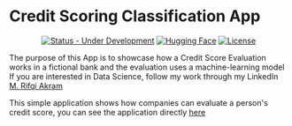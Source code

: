 # Credit Scoring Classification App

<div align="center">

  <a href="">[![Status - Under Development](https://img.shields.io/badge/Status-Under_Development-2ea44f)](https://)</a>
  <a href="">[![Hugging Face](https://img.shields.io/badge/H-Hugging%20Face-yellow)](https://rifqiakram-credit-scoring.hf.space/)</a>
    <a href="">[![License](https://img.shields.io/badge/License-MIT-blue)](#license)</a>

</div>

The purpose of this App is to showcase how a Credit Score Evaluation works in a fictional bank and the evaluation uses a machine-learning model
If you are interested in Data Science, follow my work through my LinkedIn [M. Rifqi Akram](https://www.linkedin.com/in/m-rifqi-akram/)

This simple application shows how companies can evaluate a person's credit score, you can see the application directly [here](https://rifqiakram-credit-scoring.hf.space)
